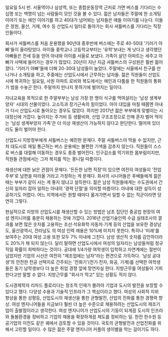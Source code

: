 일요일 5시 반. 서울역이나 삼성역, 또는 종합운동장역 근처로 가면 버스를 기다리는 수십명 또는 백명이 넘는 사람들이 모인 것을 볼 수 있다. 젊은 남자들은 주말에 한 소개팅 이야기 또는 애인 이야기를 하고 40대가 넘어뵈는 남자들은 애들 이야기를 나눈다. 이들은 창원, 울산, 거제, 여수 등 산업도시 일터로 돌아가는 회사 셔틀버스를 기다리는 직장인들이다. 

회사가 셔틀버스를 처음 운용했을 90년대 중후반에 버스에는 주로 40-50대 '기러기 아빠'들이 올라탔었다. 아이들 중학교나 고등학교부터는 '유학'보내는 게 낫다고 생각했던 아빠들은 전세 등을 얻어 아내와 아이를 서울로 보냈다. 가족이 살던 아파트는 세주고 아빠가 사택에 들어가는 경우가 많았다. 20년이 지난 지금 셔틀버스의 구성원은 훨씬 젊어졌다. '기러기 아빠'들에 더해 20-30대 남성들이 늘었다. 주말에는 서울에서 친구를 만나거나 소개팅을 하고, 주중에는 산업도시에서 근무하는 남자들. 젊은 직원들이 산업도시에 복귀하는 일요일, 사원 아파트 로비와 복도에서는 애인과 다툼을 한 직원들의 통화가 밤을 수놓곤 한다. 주말까지 만나지 못하기에 벌어지는 일이다.

자녀교육을 목적으로 한 주말부부는 남성 가장 한 명이 식구를 먹여살리는 '남성 생계부양자' 시대의 산물이었다. 고소득과 장기근속의 힘이었다. 아이 대입을 마칠 때쯤엔 아내가 다시 산업도시로 돌아오는 경우도 많았다. 하지만 2017년 젊은 부부에게 맞벌이는 시대정신에 가깝다. 높아지는 주거비 등 생활비와, 산업 구조조정으로 인해 혼자 벌어 먹이는 '남성 생계부양자 가족'은 더 이상 재생산이 가능하지 않다고 판단한다. 떨어져 있더라도 둘이 벌어야 한다.

산업도시 지방정부에게 셔틀버스는 예민한 문제다. 주말 셔틀버스야 막을 수 없지만, 근처 대도시로 매일 통근하는 버스 운용에는 불편한 기색을 감추지 않는다. 직원들이 스스로 버스를 대절해 이동하는 경우도 종종 벌어진다. 인구감소를 막기위한 몸부림이지만, 직원들 관점에서는 그저 복지를 막는 몽니일 따름이다. 

재생산에 대한 낡은 관점이 문제다. '든든한 남편 직장'이 있으면 여전히 여성들이 '전업 주부'로 남편을 따라올 거라고 가정하는 게 문제다. 회사의 시니어들은 후배들에게 젊은 때는 부부가 같이 사는 게 좋지 않냐고 설득한다. 젊은 남성 직원들에게는 수도권에서 간신히 일자리 잡아 일하는 아내의 '경력 단절'을 의미할 따름이다. 아내에 대한 설득이 성공하기도 어렵다. 어느 지역에서든 원할 때마다 옮겨가면서 일할 수 없는 직군이라면 당연히 그렇다.

현실적으로 지방의 산업도시를 재생산할 수 있는 방법은 남초 집단인 중공업 현장의 여성 엔지니어를 충분히 채용하는 것에 가깝다. 2016년 산업기술인력 수급 실태조사의 결과를 보면 많은 숫자를 고용하는 조선∙석유화학∙자동차∙기계 등의 산업을 보유한 경상남도, 울산광역시, 전라남도 의 여성 인력 채용은 10%에 미치지 못한다. 특히나 '미래'를 보여주는 20대 여성 고용 또한 모두 7% 이내에 그친다. 남성 생산직 숫자를 감안하더라도 20%가 채 되지 않는다. 달리 말하면 산업도시에서 여성의 일자리는 남성들처럼 정규직일 확률이 희박하다는 것이다. 공대에 1/4가량 여학생이 입학하고 자연계에는 절반이 넘었지만 기업의 시선은 여전히 "제조업에는 남자"라는 편견으로 가득하다. '남성 공대생'의 안전한 전공 선택지로 간주되는 '전화기'(전기∙전자, 화공, 기계)를 선택한 여학생들은 동기 남학생보다 더 높은 취업 경쟁 앞에 망연자실 한다. 지방근무를 여성들이 기피한다고만 말할 수 없다. 지방근무를 "회사가 막고" 있는 상황도 적지 않다. 

도시경제학자 리차드 플로리다는 창조적 인재가 몰려야 기업과 도시의 발전을 보장할 수 있다고 했다. 다양성 수용과 기술적 인프라가 그 핵심이라고 했다. 여성의 사회적 지위 향상을 통한 성평등, 산업도시의 재생산을 통한 균형발전, 산업의 진화를 통한 경쟁력 향상. 여성 엔지니어들을 지금보다 훨씬 더 높은 수준으로 채용하려는 산업도시의 제조기업이 출발점이라고 생각한다. 여성 엔지니어가 산업도시의 기둥이 되게끔 도시의 인프라와 돌봄환경을 정비하고 기업의 채용을 확장하게끔 제도를 정비하는 일. 한전 한수원 등 공기업의 이전도 같은 궤에서 검토할 수 있을 것이다. 국토의 균형발전과 산업진화를 위해서 고민할 일이다. 수 많은 젊은 주말 엔지니어 커플의 생이별을 막는 길이기도 하다.